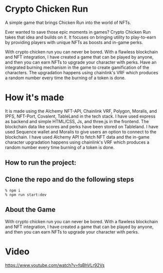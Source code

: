# Crypto Chicken Run
A simple game that brings Chicken Run into the world of NFTs.

Ever wanted to save those epic moments in games? Crypto Chicken Run takes that idea and builds on it. It focuses on bringing utility to play-to-earn by providing players with unique NFTs as boosts and in-game perks.

With crypto chicken run you can never be bored. With a flawless blockchain and NFT integration, I have created a game that can be played by anyone, and then you can earn NFTs to upgrade your character with perks. Have an integrated burning mechanism in the game to create gamification of the characters. The upgradation happens using chainlink's VRF which produces a random number every time the burning of a token is done.

# How it's made
It is made using the Alchemy NFT-API, Chainlink VRF, Polygon, Moralis, and IPFS, NFT-Port, Covalent, TableLand in the tech stack. I have used express as backend and simple HTML/CSS, Js, and three.js in the frontend. The blockchain data like scores and perks have been stored on Tableland. I have used Sequence wallet and Moralis to give users an option to connect to the blockchain. I have used Alchemy API to fetch NFT data and the in-game character upgradation happens using chainlink's VRF which produces a random number every time burning of a token is done.


## How to run the project: 

## Clone the repo and do the following steps

```
% npm i
% npm run start:dev
```


## About the Game

With crypto chicken run you can never be bored. With a flawless blockchain and NFT integration, I have created a game that can be played by anyone, and then you can earn NFTs to upgrade your character with perks.

# Video

https://www.youtube.com/watch?v=fqBhVLr92Vs
